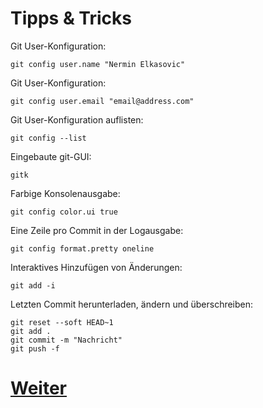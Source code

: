 # Tipps & Tricks

Git User-Konfiguration:

```
git config user.name "Nermin Elkasovic"
```

Git User-Konfiguration:

```
git config user.email "email@address.com"
```

Git User-Konfiguration auflisten:

```
git config --list
```

Eingebaute git-GUI:

```
gitk
```

Farbige Konsolenausgabe:

```
git config color.ui true
```

Eine Zeile pro Commit in der Logausgabe:

```
git config format.pretty oneline
```

Interaktives Hinzufügen von Änderungen:

```
git add -i
```

Letzten Commit herunterladen, ändern und überschreiben:

```
git reset --soft HEAD~1
git add .
git commit -m "Nachricht"
git push -f
```


# [Weiter](README.md)